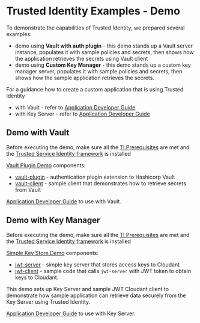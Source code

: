 # Trusted Identity Examples - Demo
To demonstrate the capabilities of Trusted Identity, we prepared several examples:
* demo using **Vault with auth plugin** - this demo stands up a Vault server instance,
populates it with sample policies and secrets, then shows how the application retrieves
the secrets using Vault client
* demo using **Custom Key Manager** - this demo stands up a custom key manager server,
populates it with sample policies and secrets, then shows how the sample application
retrieves the secrets.

For a guidance how to create a custom application that is using Trusted Identity
* with Vault - refer to [Application Developer Guide](./README-AppDeveloperVault.md)
* with Key Server - refer to [Application Developer Guide](./README-AppDeveloperKeyServer.md)

## Demo with Vault
Before executing the demo, make sure all the [TI Prerequisites](../README.md#prerequisites)
are met and the [Trusted Service Identity framework](../README.md#install-trusted-service-identity-framework) is installed

[Vault Plugin Demo](./vault-plugin/README.md) components:
* [vault-plugin](./vault-plugin) - authentication plugin extension to Hashicorp Vault
* [vault-client](./vault-client) - sample client that demonstrates how to retrieve
secrets from Vault

[Application Developer Guide](./README-AppDeveloperVault.md) to use with Vault.


## Demo with Key Manager
Before executing the demo, make sure all the [TI Prerequisites](../README.md#prerequisites)
are met and the [Trusted Service Identity framework](../README.md#install-trusted-service-identity-framework) is installed

[Simple Key Store Demo](./jwt-server/README.md) components:
* [jwt-server](./jwt-server) - simple key server that stores access keys to
Cloudant
* [jwt-client](./jwt-client) - sample code that calls `jwt-server` with JWT token
to obtain keys to Cloudant.

This demo sets up Key Server and sample JWT Cloudant client to demonstrate
how sample application can retrieve data securely from the Key Server using
Trusted Identity.

[Application Developer Guide](./README-AppDeveloperKeyServer.md) to use with Key Server.
